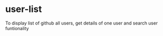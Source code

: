 # user-list
To display list of github all users, get details of one user and search user funtionality
